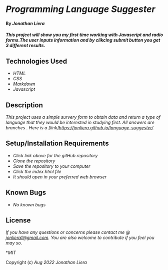 # _Programming Language Suggester_

#### By _**Jonathan Liera**_

#### _This project will show you my first time working with Javascript and radio forms.The user inputs information and by clikcing  submit button you get 3 different results._

## Technologies Used

* _HTML_
* _CSS_
* _Markdown_
* _Javascript_

## Description

_This project uses a simple survery form to obtain data and return a type of language that they would be interested in studying first. All answers are branches . Here is a [link]https://jonliera.github.io/language-suggester/_

## Setup/Installation Requirements

* _Click link above for the gitHub repository_
* _Clone the repository_
* _Save the repository to your computer_
* _Click the index.html file_
* _It should open in your preferred web browser_

## Known Bugs

* _No known bugs_

## License

_If you have any questions or concerns please contact me @ jonliera1@gmail.com. You are also welcome to contribute if you feel you may so._

*_MIT_

Copyright (c) _Aug 2022_ _Jonathan Liera_
